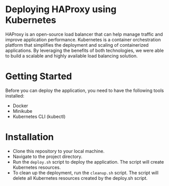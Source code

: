 # Deploying HAProxy using Kubernetes

HAProxy is an open-source load balancer that can help manage traffic and improve application performance. Kubernetes is a container orchestration platform that simplifies the deployment and scaling of containerized applications. By leveraging the benefits of both technologies, we were able to build a scalable and highly available load balancing solution.


# Getting Started
Before you can deploy the application, you need to have the following tools installed:
- Docker
- Minikube
- Kubernetes CLI (kubectl)

# Installation
- Clone this repository to your local machine.
- Navigate to the project directory.
- Run the `deploy.sh` script to deploy the application. The script will create Kubernetes resources.
- To clean up the deployment, run the `cleanup.sh` script. The script will delete all Kubernetes resources created by the deploy.sh script.
